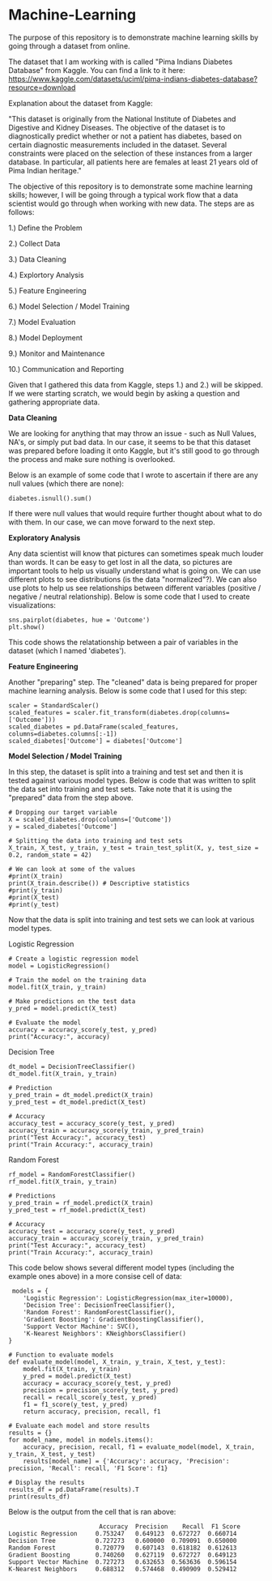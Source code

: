 # Machine-Learning
The purpose of this repository is to demonstrate machine learning skills by going through a dataset from online. 

The dataset that I am working with is called "Pima Indians Diabetes Database" from Kaggle.  You can find a link to it here:
https://www.kaggle.com/datasets/uciml/pima-indians-diabetes-database?resource=download

Explanation about the dataset from Kaggle:

"This dataset is originally from the National Institute of Diabetes and Digestive and Kidney Diseases. The objective of the dataset is to diagnostically predict whether or not a patient has diabetes, based on certain diagnostic measurements included in the dataset. Several constraints were placed on the selection of these instances from a larger database. In particular, all patients here are females at least 21 years old of Pima Indian heritage."

The objective of this repository is to demonstrate some machine learning skills; however, I will be going through a typical work flow that a data scientist would go through when working with new data.  The steps are as follows:

1.) Define the Problem

2.) Collect Data

3.) Data Cleaning

4.) Explortory Analysis

5.) Feature Engineering 

6.) Model Selection / Model Training

7.) Model Evaluation

8.) Model Deployment

9.) Monitor and Maintenance

10.) Communication and Reporting

Given that I gathered this data from Kaggle, steps 1.) and 2.) will be skipped.  If we were starting scratch, we would begin by asking a question and gathering appropriate data.  

**Data Cleaning**

We are looking for anything that may throw an issue - such as Null Values, NA's, or simply put bad data.  In our case, it seems to be that this dataset was prepared before loading it onto Kaggle, but it's still good to go through the process and make sure nothing is overlooked.  

Below is an example of some code that I wrote to ascertain if there are any null values (which there are none):

	diabetes.isnull().sum()

If there were null values that would require further thought about what to do with them.  In our case, we can move forward to the next step.  

**Exploratory Analysis**

Any data scientist will know that pictures can sometimes speak much louder than words.  It can be easy to get lost in all the data, so pictures are important tools to help us visually understand what is going on.  We can use different plots to see distributions (is the data "normalized"?).  We can also use plots to help us see relationships between different variables (positive / negative / neutral relationship).  Below is some code that I used to create visualizations: 

	sns.pairplot(diabetes, hue = 'Outcome')
	plt.show()

This code shows the relatationship between a pair of variables in the dataset (which I named 'diabetes'). 

**Feature Engineering**

Another "preparing" step.  The "cleaned" data is being prepared for proper machine learning analysis.  Below is some code that I used for this step:  

	scaler = StandardScaler()
	scaled_features = scaler.fit_transform(diabetes.drop(columns=['Outcome']))
	scaled_diabetes = pd.DataFrame(scaled_features, columns=diabetes.columns[:-1])
	scaled_diabetes['Outcome'] = diabetes['Outcome']

**Model Selection / Model Training**

In this step, the dataset is split into a training and test set and then it is tested against various model types.  Below is code that was written to split the data set into training and test sets.  Take note that it is using the "prepared" data from the step above.  

	# Dropping our target variable
	X = scaled_diabetes.drop(columns=['Outcome'])
	y = scaled_diabetes['Outcome']
	
	# Splitting the data into training and test sets
	X_train, X_test, y_train, y_test = train_test_split(X, y, test_size = 0.2, random_state = 42)
	
	# We can look at some of the values
	#print(X_train)
	print(X_train.describe()) # Descriptive statistics
	#print(y_train)
	#print(X_test)
	#print(y_test)

Now that the data is split into training and test sets we can look at various model types. 

Logistic Regression 

	# Create a logistic regression model
	model = LogisticRegression()
	
	# Train the model on the training data
	model.fit(X_train, y_train)
	
	# Make predictions on the test data
	y_pred = model.predict(X_test)
	
	# Evaluate the model
	accuracy = accuracy_score(y_test, y_pred)
	print("Accuracy:", accuracy)

Decision Tree

	dt_model = DecisionTreeClassifier()
	dt_model.fit(X_train, y_train)
	
	# Prediction
	y_pred_train = dt_model.predict(X_train)
	y_pred_test = dt_model.predict(X_test)
	
	# Accuracy
	accuracy_test = accuracy_score(y_test, y_pred)
	accuracy_train = accuracy_score(y_train, y_pred_train)
	print("Test Accuracy:", accuracy_test)
	print("Train Accuracy:", accuracy_train)

Random Forest

	rf_model = RandomForestClassifier()
	rf_model.fit(X_train, y_train)
	
	# Predictions
	y_pred_train = rf_model.predict(X_train)
	y_pred_test = rf_model.predict(X_test)
	
	# Accuracy
	accuracy_test = accuracy_score(y_test, y_pred)
	accuracy_train = accuracy_score(y_train, y_pred_train)
	print("Test Accuracy:", accuracy_test)
	print("Train Accuracy:", accuracy_train)

 This code below shows several different model types (including the example ones above) in a more consise cell of data:

	 models = {
	    'Logistic Regression': LogisticRegression(max_iter=10000),
	    'Decision Tree': DecisionTreeClassifier(),
	    'Random Forest': RandomForestClassifier(),
	    'Gradient Boosting': GradientBoostingClassifier(),
	    'Support Vector Machine': SVC(),
	    'K-Nearest Neighbors': KNeighborsClassifier()
	}
	
	# Function to evaluate models
	def evaluate_model(model, X_train, y_train, X_test, y_test):
	    model.fit(X_train, y_train)
	    y_pred = model.predict(X_test)
	    accuracy = accuracy_score(y_test, y_pred)
	    precision = precision_score(y_test, y_pred)
	    recall = recall_score(y_test, y_pred)
	    f1 = f1_score(y_test, y_pred)
	    return accuracy, precision, recall, f1
	
	# Evaluate each model and store results
	results = {}
	for model_name, model in models.items():
	    accuracy, precision, recall, f1 = evaluate_model(model, X_train, y_train, X_test, y_test)
	    results[model_name] = {'Accuracy': accuracy, 'Precision': precision, 'Recall': recall, 'F1 Score': f1}
	
	# Display the results
	results_df = pd.DataFrame(results).T
	print(results_df)

Below is the output from the cell that is ran above: 

	                         Accuracy  Precision    Recall  F1 Score
	Logistic Regression     0.753247   0.649123  0.672727  0.660714
	Decision Tree           0.727273   0.600000  0.709091  0.650000
	Random Forest           0.720779   0.607143  0.618182  0.612613
	Gradient Boosting       0.740260   0.627119  0.672727  0.649123
	Support Vector Machine  0.727273   0.632653  0.563636  0.596154
	K-Nearest Neighbors     0.688312   0.574468  0.490909  0.529412
